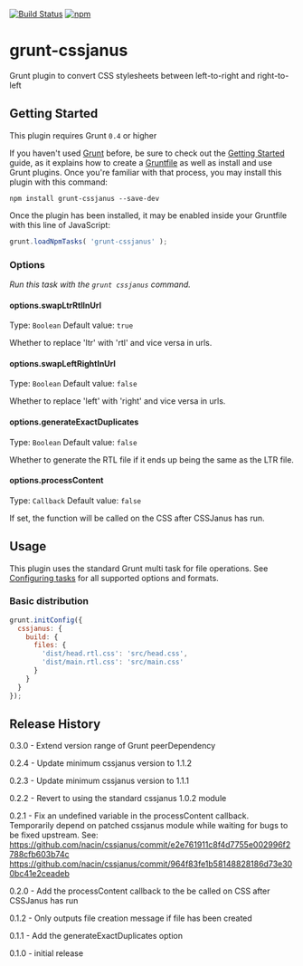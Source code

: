 [![Build Status](https://travis-ci.org/cssjanus/grunt-cssjanus.svg?branch=master)](https://travis-ci.org/cssjanus/grunt-cssjanus) [![npm](https://img.shields.io/npm/v/grunt-cssjanus.svg?style=flat)](https://www.npmjs.com/package/grunt-cssjanus)

# grunt-cssjanus

Grunt plugin to convert CSS stylesheets between left-to-right and right-to-left

## Getting Started
This plugin requires Grunt `0.4` or higher

If you haven't used [Grunt](http://gruntjs.com/) before, be sure to check out the [Getting Started](http://gruntjs.com/getting-started) guide, as it explains how to create a [Gruntfile](http://gruntjs.com/sample-gruntfile) as well as install and use Grunt plugins. Once you're familiar with that process, you may install this plugin with this command:

```shell
npm install grunt-cssjanus --save-dev
```

Once the plugin has been installed, it may be enabled inside your Gruntfile with this line of JavaScript:

```js
grunt.loadNpmTasks( 'grunt-cssjanus' );
```

### Options
_Run this task with the `grunt cssjanus` command._

#### options.swapLtrRtlInUrl
Type: `Boolean`
Default value: `true`

Whether to replace 'ltr' with 'rtl' and vice versa in urls.

#### options.swapLeftRightInUrl
Type: `Boolean`
Default value: `false`

Whether to replace 'left' with 'right' and vice versa in urls.

#### options.generateExactDuplicates
Type: `Boolean`
Default value: `false`

Whether to generate the RTL file if it ends up being the same as the LTR file.

#### options.processContent
Type: `Callback`
Default value: `false`

If set, the function will be called on the CSS after CSSJanus has run.

## Usage

This plugin uses the standard Grunt multi task for file operations. See [Configuring tasks](http://gruntjs.com/configuring-tasks#task-configuration-and-targets) for all supported options and formats.

### Basic distribution
```js
grunt.initConfig({
  cssjanus: {
    build: {
      files: {
      	'dist/head.rtl.css': 'src/head.css',
      	'dist/main.rtl.css': 'src/main.css'
      }
    }
  }
});
```

## Release History

0.3.0 - Extend version range of Grunt peerDependency

0.2.4 - Update minimum cssjanus version to 1.1.2

0.2.3 - Update minimum cssjanus version to 1.1.1

0.2.2 - Revert to using the standard cssjanus 1.0.2 module

0.2.1 - Fix an undefined variable in the processContent callback.
		Temporarily depend on patched cssjanus module while waiting for bugs to be fixed upstream. See:
			https://github.com/nacin/cssjanus/commit/e2e761911c8f4d7755e002996f2788cfb603b74c
			https://github.com/nacin/cssjanus/commit/964f83fe1b58148828186d73e300bc41e2ceadeb


0.2.0 - Add the processContent callback to the be called on CSS after CSSJanus has run

0.1.2 - Only outputs file creation message if file has been created

0.1.1 - Add the generateExactDuplicates option

0.1.0 - initial release
